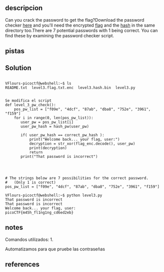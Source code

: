 ## descripcion
Can you crack the password to get the flag?Download the password checker [here](https://artifacts.picoctf.net/c/17/level3.py) and you'll need the encrypted [flag](https://artifacts.picoctf.net/c/17/level3.flag.txt.enc) and the [hash](https://artifacts.picoctf.net/c/17/level3.hash.bin) in the same directory too.There are 7 potential passwords with 1 being correct. You can find these by examining the password checker script.

## pistas



## Solution

```

VFlours-picoctf@webshell:~$ ls  
README.txt  level3.flag.txt.enc  level3.hash.bin  level3.py


Se modifica el script 
def level_3_pw_check():
    pos_pw_list = ["f09e", "4dcf", "87ab", "dba8", "752e", "3961", "f159"]
    for i in range(0, len(pos_pw_list)):
       user_pw = pos_pw_list[i]
       user_pw_hash = hash_pw(user_pw)
    
       if( user_pw_hash == correct_pw_hash ):
           print("Welcome back... your flag, user:")
           decryption = str_xor(flag_enc.decode(), user_pw)
           print(decryption)
           return
       print("That password is incorrect")




# The strings below are 7 possibilities for the correct password. 
#   (Only 1 is correct)
pos_pw_list = ["f09e", "4dcf", "87ab", "dba8", "752e", "3961", "f159"]

VFlours-picoctf@webshell:~$ python level3.py
That password is incorrect
That password is incorrect
Welcome back... your flag, user:
picoCTF{m45h_fl1ng1ng_cd6ed2eb}

```

## notes

Comandos utilizados:
	1. 

Automatizamos para que pruebe las contraseñas
## references
